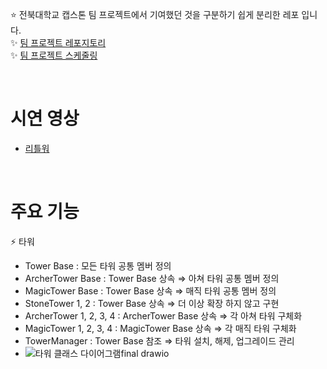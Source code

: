 ⭐️ 전북대학교 캡스톤 팀 프로젝트에서 기여했던 것을 구분하기 쉽게 분리한 레포 입니다.  
✨ [팀 프로젝트 레포지토리](https://github.com/gdevhun/LittleWar)
<br>
✨ [팀 프로젝트 스케줄링](https://river-pearl-643.notion.site/CapstoneTeamProject-de3a45a7dabe47f3b3bb3645cffc6a8d?pvs=4)

<br>

# 시연 영상  
+ [리틀워](https://youtu.be/OogcS3r93f4)

<br>

# 주요 기능  
⚡ 타워
- Tower Base : 모든 타워 공통 멤버 정의
- ArcherTower Base : Tower Base 상속 ⇒ 아쳐 타워 공통 멤버 정의
- MagicTower Base : Tower Base 상속 ⇒ 매직 타워 공통 멤버 정의
- StoneTower 1, 2 : Tower Base 상속 ⇒ 더 이상 확장 하지 않고 구현
- ArcherTower 1, 2, 3, 4 : ArcherTower Base 상속 ⇒ 각 아쳐 타워 구체화
- MagicTower 1, 2, 3, 4 : MagicTower Base 상속 ⇒ 각 매직 타워 구체화
- TowerManager : Tower Base 참조 ⇒ 타워 설치, 해제, 업그레이드 관리
- ![타워 클래스 다이어그램final drawio](https://github.com/LeeJungHwi/LittleWar_./assets/101587101/a45e2465-4c1d-4445-901a-6ddb3e7d89b4)
